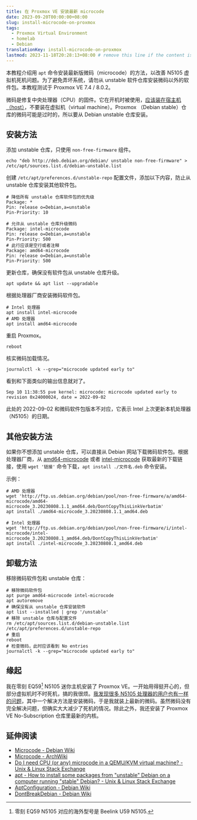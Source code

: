 ```yaml
---
title: 在 Proxmox VE 安装最新 microcode
date: 2023-09-20T00:00:00+08:00
slug: install-microcode-on-proxmox
tags:
  - Proxmox Virtual Environment
  - homelab
  - Debian
translationKey: install-microcode-on-proxmox
lastmod: 2023-11-18T20:28:13+08:00 # remove this line if the content is actually changed
---
```


本教程介绍用 `apt` 命令安装最新版微码（microcode）的方法，以改善 N5105 虚拟机死机问题。为了避免弄坏系统，请勿从 unstable 软件仓库安装微码以外的软件包。本教程测试于 Proxmox VE 7.4 / 8.0.2。

<!--
pve-manager/7.4-3/9002ab8a (running kernel: 6.2.11-1-pve)

[I] root@pve ~ [255]# pveversion -v
proxmox-ve: 8.0.2 (running kernel: 6.2.16-12-pve)
pve-manager: 8.0.4 (running version: 8.0.4/d258a813cfa6b390)
-->

微码是修复中央处理器（CPU）的固件。它在开机时被使用，[应该装在宿主机（host）](https://unix.stackexchange.com/q/572754/447708)，不要装在虚拟机（virtual machine）。Proxmox （Debian stable）仓库的微码可能是过时的，所以要从 Debian unstable 仓库安装。

## 安装方法

添加 unstable 仓库，只使用 `non-free-firmware` 组件。

```shell
echo "deb http://deb.debian.org/debian/ unstable non-free-firmware" > /etc/apt/sources.list.d/debian-unstable.list
```

创建 `/etc/apt/preferences.d/unstable-repo` 配置文件，添加以下内容，防止从 unstable 仓库安装其他软件包。

```
# 降低所有 unstable 仓库软件包的优先级
Package: *
Pin: release o=Debian,a=unstable
Pin-Priority: 10

# 允许从 unstable 仓库升级微码
Package: intel-microcode
Pin: release o=Debian,a=unstable
Pin-Priority: 500
# 此行应该是空行或者注释
Package: amd64-microcode
Pin: release o=Debian,a=unstable
Pin-Priority: 500
```

更新仓库，确保没有软件包从 unstable 仓库升级。

```shell
apt update && apt list --upgradable
```

根据处理器厂商安装微码软件包。

```shell
# Intel 处理器
apt install intel-microcode
# AMD 处理器
apt install amd64-microcode
```

重启 Proxmox。

```shell
reboot
```

核实微码加载情况。

```shell
journalctl -k --grep="microcode updated early to"
```

看到和下面类似的输出信息就对了。

```
Sep 10 11:38:55 pve kernel: microcode: microcode updated early to revision 0x24000024, date = 2022-09-02
```

此处的 2022-09-02 和微码软件包版本不对应，它表示 Intel 上次更新本机处理器（N5105）的日期。

## 其他安装方法

如果你不想添加 unstable 仓库，可以直接从 Debian 网站下载微码软件包。根据处理器厂商，从 [amd64-microcode](https://packages.debian.org/sid/amd64/amd64-microcode/download) 或者 [intel-microcode](https://packages.debian.org/sid/amd64/intel-microcode/download) 获取最新的下载链接，使用 `wget '链接'` 命令下载，`apt install ./文件名.deb` 命令安装。

示例：

```shell
# AMD 处理器
wget 'http://ftp.us.debian.org/debian/pool/non-free-firmware/a/amd64-microcode/amd64-microcode_3.20230808.1.1_amd64.deb/DontCopyThisLinkVerbatim'
apt install ./amd64-microcode_3.20230808.1.1_amd64.deb

# Intel 处理器
wget 'http://ftp.us.debian.org/debian/pool/non-free-firmware/i/intel-microcode/intel-microcode_3.20230808.1_amd64.deb/DontCopyThisLinkVerbatim'
apt install ./intel-microcode_3.20230808.1_amd64.deb
```



## 卸载方法

移除微码软件包和 unstable 仓库：

```shell
# 移除微码软件包
apt purge amd64-microcode intel-microcode
apt autoremove
# 确保没有从 unstable 仓库安装软件
apt list --installed | grep '/unstable'
# 移除 unstable 仓库与配置文件
rm /etc/apt/sources.list.d/debian-unstable.list /etc/apt/preferences.d/unstable-repo
# 重启
reboot
# 检查微码，此时应该看到 No entries
journalctl -k --grep="microcode updated early to"
```

## 缘起

我在零刻 EQ59[^eq59] N5105 迷你主机安装了 Proxmox VE。一开始用得挺开心的，但部分虚拟机时不时死机，搞的我很烦。[我发现很多 N5105 处理器的用户也有一样的问题](https://forum.proxmox.com/threads/vm-freezes-irregularly.111494/)，其中一个解决方法是安装微码，于是我就装上最新的微码。虽然微码没有完全解决问题，但确实大大减少了死机的情况。除此之外，我还安装了 Proxmox VE No-Subscription 仓库里最新的内核。

[^eq59]: 零刻 EQ59 N5105 对应的海外型号是 Beelink U59 N5105.

## 延伸阅读

- [Microcode - Debian Wiki](https://wiki.debian.org/Microcode)
- [Microcode - ArchWiki](https://wiki.archlinux.org/title/Microcode)
- [Do I need CPU (or any) microcode in a QEMU/KVM virtual machine? - Unix & Linux Stack Exchange](https://unix.stackexchange.com/a/572757/447708)
- [apt - How to install some packages from "unstable" Debian on a computer running "stable" Debian? - Unix & Linux Stack Exchange](https://unix.stackexchange.com/a/8051/447708)
- [AptConfiguration - Debian Wiki](https://wiki.debian.org/AptConfiguration)
- [DontBreakDebian - Debian Wiki](https://wiki.debian.org/DontBreakDebian)
